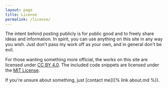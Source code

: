 ```yaml
---
layout: page
title: License
permalink: /license/
---
```


The intent behind posting publicly is for public good and to freely share ideas and information. In spirit, you can use anything on this site in any way you wish. Just don't pass my work off as your own, and in general don't be evil.

For those wanting something more official, the works on this site are licensed under [CC BY 4.0](https://creativecommons.org/licenses/by/4.0/). The included code snippets are licensed under the [MIT License](https://mit-license.org/).

If you're unsure about something, just [contact me]({% link about.md %}).
